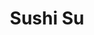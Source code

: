 ---
layout: place
title: "Sushi Su"
permalink: /california/thousand-oaks/sushi-su.html
stateAbbr: CA
stateName: California
cityName: Thousand Oaks
seo:
  name: "Sushi Su"
  type: Restaurant
  links: https://www.sushisurestaurant.com/
description: "Looking for sushi in Thousand Oaks, California? Check out Sushi Su for a delightful Japanese dining experience. Enjoy a variety of sushi and other dishes in ..."
place_id: ChIJPQc8Sq0m6IAR1T8z940nJag
photos:
  - name: >-
      places/ChIJPQc8Sq0m6IAR1T8z940nJag/photos/AeeoHcIMDwoLKHsgCpHrqatYdiMheRfzzvamNcqn0t6Fh8Zhydtb4AJuVfXN58YpnnUsgVq0761AOafKu4E5yZD5zFC5K4drTolwthx0pKq45MhZih_T16ykOX2jK3ck1eqnGZuw-gB_FWtxgsViT7QLw1bMYn3RhcdMnsEOkOY9hkbiSDFk5QAPh1vr6pSRCEfHNZRii3QiJwaLJZhOVmBGfvDAm_thxi1xp5siVJQbc_cmh33NH5WafTESOMMk8QSZB9HT7-wZjU5y3cXOiD5ayRbFtkG0qFXeBJUrU1QAlawDxZvUeAJchS80c8G1EBxNvigiSEPgnxg8US740OtK9S3h8LMVzZCD-A-py6Cl5KxcCkr9H_qofIUOs_yCJuBu85mTvs4V-ddY-YHHYi0VL4Qsi055kCTdrgOfCrVK_FLu5iJEmmk8xsI6VEAQDEDg
    widthPx: 4032
    heightPx: 3024
    authorAttributions:
      - displayName: Nick888 Mcc
        uri: https://maps.google.com/maps/contrib/101163527233009231174
        photoUri: >-
          https://lh3.googleusercontent.com/a-/ALV-UjV4ndvLH4WskR8ApZTRSv5o9bJvwmgdLDibvvOwlQIfkGGkqbiynQ=s100-p-k-no-mo
    flagContentUri: >-
      https://www.google.com/local/imagery/report/?cb_client=maps_api_places.places_api&image_key=!1e10!2sCIABIhAA3ilWdRhOzGf7FDcACGA0&hl=en-US
    googleMapsUri: >-
      https://www.google.com/maps/place//data=!3m4!1e2!3m2!1sCIABIhAA3ilWdRhOzGf7FDcACGA0!2e10!4m2!3m1!1s0x80e826ad4a3c073d:0xa825278df7333fd5
  - name: >-
      places/ChIJPQc8Sq0m6IAR1T8z940nJag/photos/AeeoHcKCv4fbonLjr5YginYzr-ky-kC3YX3lLBxLJHeVoH-K_Rl_VsGIUx6uiQaSC6BbjYUaeheUOxolLJf53xVgzhvXTdvdbTgMjoXEpPR51a-bh_R3jTkmNSI16NQZRq7mHRwicJW3me-AElg-Bw6uTu0XMG38mU0cBqy6M272y8r_zCbD721BjV3CIY4CylEZwaLzFbav7Bsd7X_XehwhbmmbeeHwORsBPdCqXd_S1_3Z0EmTDdcWwZp3ybcFOFzDBebK4bFgafGpuey5sK1xKbMfrMrExr6V6KVXfRQO1yqqKQ
    widthPx: 2048
    heightPx: 1530
    authorAttributions:
      - displayName: Sushi Su
        uri: https://maps.google.com/maps/contrib/113547102268456816126
        photoUri: >-
          https://lh3.googleusercontent.com/a/ACg8ocLnUJFB_nW5tdb7-s5j5dTjX7nfsZcRsIw1j1G2O2xinh6VKw=s100-p-k-no-mo
    flagContentUri: >-
      https://www.google.com/local/imagery/report/?cb_client=maps_api_places.places_api&image_key=!1e10!2sAF1QipM5YIFqZESneXuk2-EiS8vv00K2nabQq1Prpvmi&hl=en-US
    googleMapsUri: >-
      https://www.google.com/maps/place//data=!3m4!1e2!3m2!1sAF1QipM5YIFqZESneXuk2-EiS8vv00K2nabQq1Prpvmi!2e10!4m2!3m1!1s0x80e826ad4a3c073d:0xa825278df7333fd5
  - name: >-
      places/ChIJPQc8Sq0m6IAR1T8z940nJag/photos/AeeoHcLSSiU9A3o9fHP-G53sq1RFzQMTmyeyTsP4OA7T287rb8F2YSL0qJFQQecxkbqfNIp1CkkXyK_EfTVRFiFnXTCXeGc3ZO21VY0E4-IGoYor-ClRAVa_Hm6waGK66KCBOyl7RMYffQ_ml_0HJaGo6Y-fMPgeOWrgX2RUTi4fJ0VPmgEl7rI4pqJF8nf5RSYH38xdwnq50LFn5YNX5zXI-jX5En01hK1TuMpGLks_FfXzRG-3U2yXzsA9rt1toEwKt3gR_YFbTZQKEFEWHgFIWgKWRzdVV96M_3aIkJzq0y5Nfg
    widthPx: 3008
    heightPx: 2000
    authorAttributions:
      - displayName: Sushi Su
        uri: https://maps.google.com/maps/contrib/113547102268456816126
        photoUri: >-
          https://lh3.googleusercontent.com/a/ACg8ocLnUJFB_nW5tdb7-s5j5dTjX7nfsZcRsIw1j1G2O2xinh6VKw=s100-p-k-no-mo
    flagContentUri: >-
      https://www.google.com/local/imagery/report/?cb_client=maps_api_places.places_api&image_key=!1e10!2sAF1QipO05g_ZnCgf1tNTcwUEppEIY6QdZaH5pyXihvKE&hl=en-US
    googleMapsUri: >-
      https://www.google.com/maps/place//data=!3m4!1e2!3m2!1sAF1QipO05g_ZnCgf1tNTcwUEppEIY6QdZaH5pyXihvKE!2e10!4m2!3m1!1s0x80e826ad4a3c073d:0xa825278df7333fd5
  - name: >-
      places/ChIJPQc8Sq0m6IAR1T8z940nJag/photos/AeeoHcKL0qnm8wJcHNwHMmDjmm_buMImQYVhdw6QfkMWxHHO7yufW77UGpwy4TCJZMItqfTAErz6DfTUiMBknkhExEE4-9M-9P7BvcsuDQYS2uBqbkNZwr4Pz6u0TzVR-3q50GdDzfPRF6L3vcqjsg93zv-UISz7wsRKHCJSagdbwS0ZVuaHMoV9hzv5yAE4rF3uoX_L8_O_Odu4xeLU7oVlXTcxmgZfAozTf41wfiBdpOtm9SuCoz69UdxNLVMqVn2Fr2or4s208jWtVhaaX9N9_0EGV1UN1BH-fJuNjwN_-jKB9nMSdzQcScOMnXY2M-hNMCTKV0cAMn6LkbzoIEj1yuhD0uocmE5o0c8duh4JXFA-p4SAn1zbZu7Toau6jUnuNrMbkB7Rxt_7yHdVJZrgb8bCSa-3ratfKTH50nJs0dt383g
    widthPx: 4000
    heightPx: 3000
    authorAttributions:
      - displayName: Judy Shih
        uri: https://maps.google.com/maps/contrib/102213835222270644757
        photoUri: >-
          https://lh3.googleusercontent.com/a/ACg8ocLQ3CIZ8bCzjV7jB7-EjspvbfnUuDDeFKsKQA_A0uGOh9aAAA=s100-p-k-no-mo
    flagContentUri: >-
      https://www.google.com/local/imagery/report/?cb_client=maps_api_places.places_api&image_key=!1e10!2sCIHM0ogKEICAgICN-IjS7AE&hl=en-US
    googleMapsUri: >-
      https://www.google.com/maps/place//data=!3m4!1e2!3m2!1sCIHM0ogKEICAgICN-IjS7AE!2e10!4m2!3m1!1s0x80e826ad4a3c073d:0xa825278df7333fd5
  - name: >-
      places/ChIJPQc8Sq0m6IAR1T8z940nJag/photos/AeeoHcKWEk2b6mAa6We7SrSxOWXDgaUu8emO1a3_21Qnoy8cKq6iy4_LnGtQCMbUYZpg-n0jYwa698gvhKuI5oLmLrW4zLVxlAAXvuOD7LYU6AC7aMXC-OVXpZ85rEMfGPIsI1Mcv9Oef7iGT0mY5RNvZT7FEYX2nlcQNYVzgkXoi54g5X8qDVRDvmf3ZgfyPBGZ-YaUD1UtR95kGdsyWl14PwB-bsVKmoNlLh7XQDH6QKW23TEFT_gBkU5TnWHYQEnMWHDO9Jzr6s3MqXvnY7EXKCEyxye3IpBXm8beBf2sR8dDyQfEAP5QULE8dd3fo4nYCqyjq9x06NYkRtscVJ_UxrkMdzhL5agipyGuBmaYQl_5Jlc8kjBRx_AzC6av4W6DKorqwk0z0BNFSxb3_f8LrlR4ynCBmUcsLv9Z04FTdLKCV87erg4RdSCSDqnarvs0
    widthPx: 2160
    heightPx: 2160
    authorAttributions:
      - displayName: Nick888 Mcc
        uri: https://maps.google.com/maps/contrib/101163527233009231174
        photoUri: >-
          https://lh3.googleusercontent.com/a-/ALV-UjV4ndvLH4WskR8ApZTRSv5o9bJvwmgdLDibvvOwlQIfkGGkqbiynQ=s100-p-k-no-mo
    flagContentUri: >-
      https://www.google.com/local/imagery/report/?cb_client=maps_api_places.places_api&image_key=!1e10!2sCIABIhADydER2SP-MWf7FDcADZE7&hl=en-US
    googleMapsUri: >-
      https://www.google.com/maps/place//data=!3m4!1e2!3m2!1sCIABIhADydER2SP-MWf7FDcADZE7!2e10!4m2!3m1!1s0x80e826ad4a3c073d:0xa825278df7333fd5
  - name: >-
      places/ChIJPQc8Sq0m6IAR1T8z940nJag/photos/AeeoHcJqQp_XwoQWxALbXodCuEgqN6BusyZMmemP9cLK1mNdDhZ2FnwyAN7tBZrtF_gPCPX-SXpP3y8A85Max00gutgxKrmjYq0fg34-Qf4WLFe50fQa4Hfx6cvFbucoWORzrjHwmwQ-0l-tGvIdWBhVdPOnDkggE4sGZMi39NAiuBTEkNOUKvDcC0cgwAumwsZdJ025Hua3pUtiyqlKnhog5cxACR5TcBtMGr9XC4W9g_o7wyEHozFDM65Cuv1044kpqpqU6-ti1iCzHEVcVsIoCkvPMzmjDxSzmNllAIyIav2jPA
    widthPx: 2928
    heightPx: 1502
    authorAttributions:
      - displayName: Sushi Su
        uri: https://maps.google.com/maps/contrib/113547102268456816126
        photoUri: >-
          https://lh3.googleusercontent.com/a/ACg8ocLnUJFB_nW5tdb7-s5j5dTjX7nfsZcRsIw1j1G2O2xinh6VKw=s100-p-k-no-mo
    flagContentUri: >-
      https://www.google.com/local/imagery/report/?cb_client=maps_api_places.places_api&image_key=!1e10!2sAF1QipOynFfWaSOyr4ZecFuRUKb5ThJlq9lX8-dcQiuc&hl=en-US
    googleMapsUri: >-
      https://www.google.com/maps/place//data=!3m4!1e2!3m2!1sAF1QipOynFfWaSOyr4ZecFuRUKb5ThJlq9lX8-dcQiuc!2e10!4m2!3m1!1s0x80e826ad4a3c073d:0xa825278df7333fd5
  - name: >-
      places/ChIJPQc8Sq0m6IAR1T8z940nJag/photos/AeeoHcJedJu0Uxgqm606s266yOvyi8WZd4rY4rMKNNgSOalkNJ8qUbeLela2Dr_kPIqwNU-L5cu6AnfpennGkXOGjwibrqOVMeMeYKEbyGKhWaLuIwiklTcE2led1r6bBnqofrfk_cJPbMGg-huPryU2QTWZLftpLFqZ2vY58BF4l9zNDYrMm6BdbjHbxeOxyuVtPtDQnJebHJzCHMyIBWU9KSWF4U5D9INEMSqK9bE84GAK4osc69iY2cUpE0uJKKRHaqLBrPYSDHip07iqIpmUzqnbZoVmltjismGfykJWHYj1CfM8jnHKlaOIJpbP1imj7d0TPIMZoLF2pbPsHpzFxgMKMzaZT1JKHNRR5g8xx9S07W1dAcvjvq-_sqxvjV6yoVwhT14XM_KEQ53z6xXpwDp6ARUd6kMHL1NBAFqfRI048lGj
    widthPx: 4000
    heightPx: 3000
    authorAttributions:
      - displayName: Judy Shih
        uri: https://maps.google.com/maps/contrib/102213835222270644757
        photoUri: >-
          https://lh3.googleusercontent.com/a/ACg8ocLQ3CIZ8bCzjV7jB7-EjspvbfnUuDDeFKsKQA_A0uGOh9aAAA=s100-p-k-no-mo
    flagContentUri: >-
      https://www.google.com/local/imagery/report/?cb_client=maps_api_places.places_api&image_key=!1e10!2sCIHM0ogKEICAgICN-IjS3AE&hl=en-US
    googleMapsUri: >-
      https://www.google.com/maps/place//data=!3m4!1e2!3m2!1sCIHM0ogKEICAgICN-IjS3AE!2e10!4m2!3m1!1s0x80e826ad4a3c073d:0xa825278df7333fd5
  - name: >-
      places/ChIJPQc8Sq0m6IAR1T8z940nJag/photos/AeeoHcL138XVvVYD4drhFQZYOEv7J6F3-_O5kuKQt_7qzwYEOo2eQqRRTM5HB6KA0kCB8rxUyIUZ_Q_HZx8n6X6xvOYjaL9_bANDr96mNXTCchnRU8S-eNofuEXIA8DWsKXTTO2l8ZndDoI-bFTP9sPz8d5UODSbMVptHSsXKqYonVi119G19y3USnDwG8c_RWpb66wIbHwTOSVqpkKSjVfpLw-S32tehDy19VGOLZzkI3NLs684o97MoQd4AfcxwuJFCXtyLF7xhazjpKVbpIoQAuEzTG0OnwEl5Yy90kzn7DW06y2LOZkxYMyzixFe-RSbZGlRdyEz_3bo0Oq4KZ3-WNf1Nm-cgamGjw6UmfSaQbSPLTF2nDrGqrW8gPF0GGocRI1L6gDJv0enCa83WIp73Go6Q-yLHZQQbgiiXA6hMRwSwYrZ
    widthPx: 3024
    heightPx: 4032
    authorAttributions:
      - displayName: Puksymbol
        uri: https://maps.google.com/maps/contrib/107772377049697629447
        photoUri: >-
          https://lh3.googleusercontent.com/a-/ALV-UjXsoZTYRd8JqtSMoGyqObUi3f7DxbRIIweJiHBtYxYDeSf0bLwEqw=s100-p-k-no-mo
    flagContentUri: >-
      https://www.google.com/local/imagery/report/?cb_client=maps_api_places.places_api&image_key=!1e10!2sCIHM0ogKEICAgICl2IaVkQE&hl=en-US
    googleMapsUri: >-
      https://www.google.com/maps/place//data=!3m4!1e2!3m2!1sCIHM0ogKEICAgICl2IaVkQE!2e10!4m2!3m1!1s0x80e826ad4a3c073d:0xa825278df7333fd5
  - name: >-
      places/ChIJPQc8Sq0m6IAR1T8z940nJag/photos/AeeoHcIvOwew2WE2N4ZZOI_H72UswsBmBhELyy7d55O2Y2-OSOx7K7tE-cIpkqZB7t70dzPuzEdzxBmvdNMa9yenUs7vkBpcf0NdErk7hhOpo3qrrE5f-lt2UOpsxaNzmduDVqGVCYhNQnEdwsu373a1L2-pJ7-Faeeg4nHChX4t9xLPSl1Gv2wDAQp33hSCHimgpM1QBZH8AUvHVWKGD-tWXKRhMqlSuXUA9ywZ1pcgvYrYtJagD7BCaaFOPBKDl7iY3oTVlgLFXTjOgvMaUnEbs_NIm_xYXJ8uBBtOV11GsmKY8ONym3QxpVhIXXkAxaHf098ka36d_VRYRYeuubd5giT91SXv7LXRiDs5u0TbsCCH5VXG786IRzpKZEmipRgHjHFZbsxlGYCIy90RiAqYS2geBAtWh9zoQgsJQZ-fI6M8aQg
    widthPx: 3024
    heightPx: 4032
    authorAttributions:
      - displayName: Puksymbol
        uri: https://maps.google.com/maps/contrib/107772377049697629447
        photoUri: >-
          https://lh3.googleusercontent.com/a-/ALV-UjXsoZTYRd8JqtSMoGyqObUi3f7DxbRIIweJiHBtYxYDeSf0bLwEqw=s100-p-k-no-mo
    flagContentUri: >-
      https://www.google.com/local/imagery/report/?cb_client=maps_api_places.places_api&image_key=!1e10!2sCIHM0ogKEICAgICPuZedkAE&hl=en-US
    googleMapsUri: >-
      https://www.google.com/maps/place//data=!3m4!1e2!3m2!1sCIHM0ogKEICAgICPuZedkAE!2e10!4m2!3m1!1s0x80e826ad4a3c073d:0xa825278df7333fd5
  - name: >-
      places/ChIJPQc8Sq0m6IAR1T8z940nJag/photos/AeeoHcKQAo7OzyxA2YmXNP1wlTwzmDtSDtzhPsGYWdvF4sLLpXiSAPURENcr1ISZkuSrZYKqHuht9I0H9upVPKgjWggsLNWRl-C3XXYd781BeLg4mpAKtE5wfT4xATFdmtUY4aOqJA-GLgMC62TYtiWZj3s50oJ56OCM8qMY_Mkh0-ohZsHc_AcirM3-gJXS_lGm2fjk44V5Wri8UlfQH7tWlKtx9-rwD0alVAfXaT7Umj11C3h5bX_taTxL0gpyZDV5mD7V-9KaOW9N72FId1W4LEaZ-yiMoh2JpQ8V9rVvQdV0xNJu-VO7laOjzaSaveWTLI8et8Z9SZTgd2eXNuwQHvxgcnU_dmCr3COukBTQTgl1wEnPoCmrSSNlojg7hGVKHvWLy7ALflHqJBk6uSqcH1xChJltKLkH_p5iD548SQ7OEao
    widthPx: 3024
    heightPx: 4032
    authorAttributions:
      - displayName: Michael Gilad
        uri: https://maps.google.com/maps/contrib/108787574752299382392
        photoUri: >-
          https://lh3.googleusercontent.com/a-/ALV-UjX80n6kif7b5sOBOXsK3wQgKMuiP5RcFBRMyq2YjZb5eg4shXdp=s100-p-k-no-mo
    flagContentUri: >-
      https://www.google.com/local/imagery/report/?cb_client=maps_api_places.places_api&image_key=!1e10!2sCIHM0ogKEICAgICfvMK50gE&hl=en-US
    googleMapsUri: >-
      https://www.google.com/maps/place//data=!3m4!1e2!3m2!1sCIHM0ogKEICAgICfvMK50gE!2e10!4m2!3m1!1s0x80e826ad4a3c073d:0xa825278df7333fd5
address: 2705 E Thousand Oaks Blvd, Thousand Oaks, CA 91362, USA
street: 2705 E Thousand Oaks Blvd
city: Thousand Oaks
state: CA
zip: '91362'
country: USA
neighborhood: null
latitude: '34.172389'
longitude: '-118.839570'
accessibility_options:
  wheelchairAccessibleParking: true
  wheelchairAccessibleEntrance: true
  wheelchairAccessibleRestroom: true
  wheelchairAccessibleSeating: true
business_status: OPERATIONAL
name: Sushi Su
google_maps_links:
  directionsUri: >-
    https://www.google.com/maps/dir//''/data=!4m7!4m6!1m1!4e2!1m2!1m1!1s0x80e826ad4a3c073d:0xa825278df7333fd5!3e0
  placeUri: https://maps.google.com/?cid=12116133863201390549
  writeAReviewUri: >-
    https://www.google.com/maps/place//data=!4m3!3m2!1s0x80e826ad4a3c073d:0xa825278df7333fd5!12e1
  reviewsUri: >-
    https://www.google.com/maps/place//data=!4m4!3m3!1s0x80e826ad4a3c073d:0xa825278df7333fd5!9m1!1b1
  photosUri: >-
    https://www.google.com/maps/place//data=!4m3!3m2!1s0x80e826ad4a3c073d:0xa825278df7333fd5!10e5
primary_type: Sushi Restaurant
opening_hours:
  regular: null
  current: null
secondary_opening_hours:
  regular:
    weekdayDescriptions: null
    type: null
  current:
    weekdayDescriptions: null
    type: null
phone: (818) 865-8622
price_level: PRICE_LEVEL_MODERATE
price_range: $30 &ndash; $50
rating: '4.5'
rating_count: 164
website: https://www.sushisurestaurant.com/
reviews: null
parking_options: null
payment_options: null
allow_dogs: null
curbside_pickup: null
delivery: null
dine_in: null
good_for_children: null
good_for_groups: null
good_for_sports: null
live_music: null
menu_for_children: null
outdoor_seating: null
reservable: null
restroom: null
serves_beer: null
serves_breakfast: null
serves_brunch: null
serves_cocktails: null
serves_coffee: null
serves_dinner: null
serves_dessert: null
serves_lunch: null
serves_vegetarian_food: null
serves_wine: null
takeout: null
summary: null

---